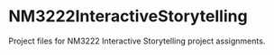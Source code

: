 # NM3222InteractiveStorytelling
Project files for NM3222 Interactive Storytelling project assignments.
